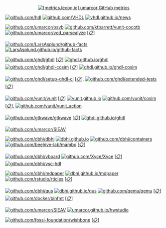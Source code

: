 <p align="center">
<a href="https://metrics.lecoq.io/about/umarcor"><img alt="[metrics.lecoq.io] umarcor GitHub metrics" src="https://metrics.lecoq.io/umarcor?template=classic&base.header=0&base.metadata=0&languages=1&notable=1&lines=1&languages.limit=10&languages.colors=github&languages.threshold=0%25&notable.repositories=false"></a>
</p>

[![github.com/hdl](https://img.shields.io/badge/HDL-Hardware%20Description%20Languages-f2f1ef.svg?longCache=true&style=flat-square&logo=GitHub)](https://github.com/hdl)
[![github.com/VHDL](https://img.shields.io/badge/VHDL-Open%20Source%20VHDL%20Group-f2f1ef.svg?longCache=true&style=flat-square&logo=GitHub)](https://github.com/VHDL)
[![vhdl.github.io/news](https://img.shields.io/website.svg?label=vhdl.github.io%2Fnews&longCache=true&style=flat-square&url=http%3A%2F%2Fvhdl.github.io%2Fnews%2Findex.html&logo=Hugo&logoColor=f2f1ef)](https://vhdl.github.io/news/)

[![github.com/umarcor/osvb](https://img.shields.io/badge/umarcor/osvb-Open%20Source%20Verification%20Bundle-f2f1ef.svg?longCache=true&style=flat-square&logo=GitHub&logoColor=000&labelColor=efc75f)](https://github.com/umarcor/osvb)
[![github.com/ktbarrett/vunit-cocotb](https://img.shields.io/badge/ktbarrett/vunit--cocotb-555555.svg?longCache=true&style=flat-square&logo=GitHub)](https://github.com/ktbarrett/vunit-cocotb)
[![github.com/umarcor/vcd_parsealyze](https://img.shields.io/badge/umarcor/vcd_parsealyze-555555.svg?longCache=true&style=flat-square&logo=GitHub)](https://github.com/umarcor/vcd_parsealyze)
[[📋](https://github.com/umarcor/pulseview/tree/ghdl/ghdl)]

[![github.com/LarsAsplund/github-facts](https://img.shields.io/badge/LarsAsplund/github--facts-What%20Can%20GitHub%20Tell%20Us%20About%20the%20HDL%20Industry%3F-f2f1ef.svg?longCache=true&style=flat-square&logo=GitHub)](https://github.com/LarsAsplund/github-facts)
[![LarsAsplund.github.io/github-facts](https://img.shields.io/website.svg?label=LarsAsplund.github.io%2Fgithub-facts&longCache=true&style=flat-square&url=http%3A%2F%2FLarsAsplund.github.io%2Fgithub-facts%2Findex.html&logo=RStudio&logoColor=f2f1ef)](https://LarsAsplund.github.io/github-facts/)

[![github.com/ghdl/ghdl](https://img.shields.io/badge/GHDL/ghdl-004ff1.svg?longCache=true&style=flat-square&logo=GitHub)](https://github.com/ghdl/ghdl) [[📋](https://github.com/umarcor/ghdl)] [![ghdl.github.io/ghdl](https://img.shields.io/website.svg?label=ghdl.github.io%2Fghdl&longCache=true&style=flat-square&url=http%3A%2F%2Fghdl.github.io%2Fghdl%2Findex.html&logo=Read-the-Docs&logoColor=f2f1ef)](https://ghdl.github.io/ghdl/)
[![github.com/ghdl/ghdl-cosim](https://img.shields.io/badge/GHDL/ghdl--cosim-004ff1.svg?longCache=true&style=flat-square&logo=GitHub)](https://github.com/ghdl/ghdl-cosim) [[📋](https://github.com/umarcor/ghdl-cosim)] [![ghdl.github.io/ghdl-cosim](https://img.shields.io/website.svg?label=ghdl.github.io%2Fghdl-cosim&longCache=true&style=flat-square&url=http%3A%2F%2Fghdl.github.io%2Fghdl-cosim%2Findex.html&logo=Read-the-Docs&logoColor=f2f1ef)](https://ghdl.github.io/ghdl-cosim/)

[![github.com/ghdl/setup-ghdl-ci](https://img.shields.io/badge/GHDL/setup--ghdl--ci-004ff1.svg?longCache=true&style=flat-square&logo=GitHub)](https://github.com/ghdl/setup-ghdl-ci) [[📋](https://github.com/umarcor/setup-ghdl-ci)], [![github.com/ghdl/extended-tests](https://img.shields.io/badge/GHDL/extended--tests-004ff1.svg?longCache=true&style=flat-square&logo=GitHub)](https://github.com/ghdl/extended-tests) [[📋](https://github.com/umarcor/ghdl-extended-tests)]

[![github.com/vunit/vunit](https://img.shields.io/badge/VUnit/vunit-0c479d.svg?longCache=true&style=flat-square&logo=GitHub)](https://github.com/vunit/vunit) [[📋](https://github.com/umarcor/vunit)] [![vunit.github.io](https://img.shields.io/website.svg?label=vunit.github.io&longCache=true&style=flat-square&url=http%3A%2F%2Fvunit.github.io%2Findex.html&logo=Read-the-Docs&logoColor=f2f1ef)](https://vunit.github.io)
[![github.com/vunit/cosim](https://img.shields.io/badge/VUnit/cosim-000000.svg?longCache=true&style=flat-square&logo=github&logoColor=fdbe00)](https://github.com/vunit/cosim) [[📋](https://github.com/umarcor/vunit-cosim)], [![github.com/vunit/vunit_action](https://img.shields.io/badge/VUnit/vunit_action-0c479d.svg?longCache=true&style=flat-square&logo=GitHub)](https://github.com/vunit/vunit_action)

[![github.com/gtkwave/gtkwave](https://img.shields.io/badge/gtkwave/gtkwave-a2e457.svg?longCache=true&style=flat-square&logo=GitHub&logoColor=555555)](https://github.com/gtkwave/gtkwave) [[📋](https://github.com/umarcor/gtkwave)] [![ghdl.github.io/ghdl](https://img.shields.io/website.svg?label=gtkwave.sourceforge.net&longCache=true&style=flat-square&url=http%3A%2F%2Fgtkwave.sourceforge.net%2Findex.html&logo=SourceForge&logoColor=fff)](https://gtkwave.sourceforge.net)

[![github.com/umarcor/SIEAV](https://img.shields.io/badge/umarcor/SIEAV-Master%20en%20Sistemas%20Electronicos%20Avanzados-f2f1ef.svg?longCache=true&style=flat-square&logo=GitHub)](https://github.com/umarcor/SIEAV)

[![github.com/dbhi/dbhi](https://img.shields.io/badge/dbhi/dbhi-Dynamic%20Binary%20Hardware%20Injection-f2f1ef.svg?longCache=true&style=flat-square&logo=GitHub&labelColor=ec563c)](https://github.com/dbhi/dbhi) [![dbhi.github.io](https://img.shields.io/website.svg?label=dbhi.github.io&longCache=true&style=flat-square&url=http%3A%2F%2Fdbhi.github.io%2Findex.html&logo=Vuetify&logoColor=f2f1ef)](https://dbhi.github.io) [![github.com/dbhi/containers](https://img.shields.io/badge/dbhi/containers-ec563c.svg?longCache=true&style=flat-square&logo=GitHub)](https://github.com/dbhi/containers) [![github.com/beehive-lab/mambo](https://img.shields.io/badge/beehive--lab/mambo-555555.svg?longCache=true&style=flat-square&logo=GitHub)](https://github.com/beehive-lab/mambo) [[📋](https://github.com/umarcor/mambo)]

[![github.com/dbhi/vboard](https://img.shields.io/badge/dbhi/vboard-Virtual%20development%20board%20for%20HDL%20design-f2f1ef.svg?longCache=true&style=flat-square&logo=GitHub&labelColor=ec563c)](https://github.com/dbhi/vboard)
[![github.com/Xyce/Xyce](https://img.shields.io/badge/Xyce/Xyce-555555.svg?longCache=true&style=flat-square&logo=GitHub)](https://github.com/Xyce/Xyce) [[📋](https://github.com/umarcor/Xyce)]
[![github.com/dbhi/vsc-hdl](https://img.shields.io/badge/dbhi/vsc--hdl-ec563c.svg?longCache=true&style=flat-square&logo=GitHub)](https://github.com/dbhi/vsc-hdl)

[![github.com/dbhi/mdpaper](https://img.shields.io/badge/dbhi/mdpaper-Writing%20autogenerated%20documents%20with%20Markdown-f2f1ef.svg?longCache=true&style=flat-square&logo=GitHub&labelColor=ec563c)](https://github.com/dbhi/mdpaper) [![dbhi.github.io/mdpaper](https://img.shields.io/website.svg?label=dbhi.github.io%2Fmdpaper&longCache=true&style=flat-square&url=http%3A%2F%2Fdbhi.github.io%2Fmdpaper%2Findex.html&logo=RStudio&logoColor=f2f1ef)](https://dbhi.github.io/mdpaper/) [![github.com/rstudio/rticles](https://img.shields.io/badge/rstudio/rticles-555555.svg?longCache=true&style=flat-square&logo=GitHub)](https://github.com/rstudio/rticles) [[📋](https://github.com/umarcor/rticles)]

[![github.com/dbhi/qus](https://img.shields.io/badge/dbhi/qus-QEMU%20user%20static%20and%20containers-f2f1ef.svg?longCache=true&style=flat-square&logo=GitHub&labelColor=ec563c)](https://github.com/dbhi/qus) [![dbhi.github.io/qus](https://img.shields.io/website.svg?label=dbhi.github.io%2Fqus&longCache=true&style=flat-square&url=http%3A%2F%2Fdbhi.github.io%2Fqus%2Findex.html&logo=RStudio&logoColor=f2f1ef)](https://dbhi.github.io/qus/) [![github.com/qemu/qemu](https://img.shields.io/badge/qemu/qemu-555555.svg?longCache=true&style=flat-square&logo=GitHub)](https://github.com/qemu/qemu) [[📋](https://github.com/umarcor/qemu)] [![github.com/docker/binfmt](https://img.shields.io/badge/docker/binfmt-555555.svg?longCache=true&style=flat-square&logo=GitHub)](https://github.com/docker/binfmt) [[📋](https://github.com/umarcor/binfmt)]

[![github.com/umarcor/SIEAV](https://img.shields.io/badge/umarcor/hwstudio-Hardware%20Studio-f2f1ef.svg?longCache=true&style=flat-square&logo=GitHub)](https://github.com/umarcor/hwstudio) [![umarcor.github.io/hwstudio](https://img.shields.io/website.svg?label=umarcor.github.io%2Fhwstudio&longCache=true&style=flat-square&url=http%3A%2F%2Fumarcor.github.io%2Fhwstudio%2Findex.html&logo=Godot-Engine&logoColor=f2f1ef)](https://umarcor.github.io/hwstudio/)

[![github.com/fossi-foundation/wishbone](https://img.shields.io/badge/fossi--foundation/wishbone-555555.svg?longCache=true&style=flat-square&logo=GitHub)](https://github.com/fossi-foundation/wishbone) [[📋](https://github.com/umarcor/wishbone)]
